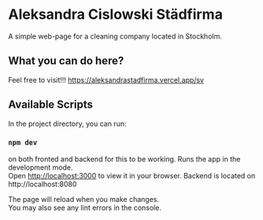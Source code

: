 # Aleksandra Cislowski Städfirma

A simple web-page for a cleaning company located in Stockholm. 
## What you can do here?

Feel free to visit!!!
https://aleksandrastadfirma.vercel.app/sv


## Available Scripts

In the project directory, you can run:

### `npm dev`


on both fronted and backend for this to be working.
Runs the app in the development mode.\
Open [http://localhost:3000](http://localhost:3000) to view it in your browser.
Backend is located on http://localhost:8080

The page will reload when you make changes.\
You may also see any lint errors in the console.

